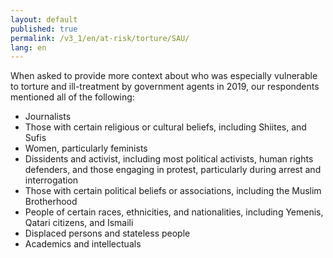 ```yaml
---
layout: default
published: true
permalink: /v3_1/en/at-risk/torture/SAU/
lang: en
---
```


When asked to provide more context about who was especially vulnerable to torture and ill-treatment by government agents in 2019, our respondents mentioned all of the following:
- Journalists  
- Those with certain religious or cultural beliefs, including Shiites, and Sufis 
- Women, particularly feminists 
- Dissidents and activist, including most political activists, human rights defenders, and those engaging in protest, particularly during arrest and interrogation  
- Those with certain political beliefs or associations, including the Muslim Brotherhood  
- People of certain races, ethnicities, and nationalities, including Yemenis, Qatari citizens, and Ismaili
- Displaced persons and stateless people 
- Academics and intellectuals
